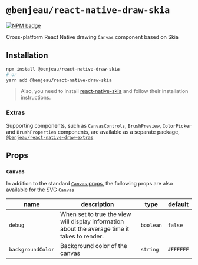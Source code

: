 # `@benjeau/react-native-draw-skia`

[![NPM badge](https://img.shields.io/npm/v/@benjeau/react-native-draw-skia)](https://www.npmjs.com/package/@benjeau/react-native-draw-skia)

Cross-platform React Native drawing `Canvas` component based on Skia

## Installation

```sh
npm install @benjeau/react-native-draw-skia
# or
yarn add @benjeau/react-native-draw-skia
```

> Also, you need to install [react-native-skia](https://github.com/Shopify/react-native-skia) and follow their installation instructions.

### Extras

Supporting components, such as `CanvasControls`, `BrushPreview`, `ColorPicker` and `BrushProperties` components, are available as a separate package, [`@benjeau/react-native-draw-extras`](https://github.com/BenJeau/react-native-draw/tree/master/packages/react-native-draw-extras)

## Props

### `Canvas`

In addition to the standard [`Canvas` props](../../README.md#Props), the following props are also available for the SVG `Canvas`

| name              | description                                                                                   | type      | default   |
| ----------------- | --------------------------------------------------------------------------------------------- | --------- | --------- |
| `debug`           | When set to true the view will display information about the average time it takes to render. | `boolean` | `false`   |
| `backgroundColor` | Background color of the canvas                                                                | `string`  | `#FFFFFF` |
